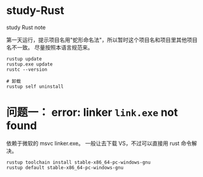 # study-Rust
study Rust note


第一天运行，提示项目名用"蛇形命名法"，所以暂时这个项目名和项目里其他项目名不一致。 尽量按照本语言规范来。


```shell
rustup update
rustup.exe update
rustc --version

# 卸载
rustup self uninstall
```

# 问题一： error: linker `link.exe` not found

依赖于微软的 msvc linker.exe。
一般让去下载 VS，不过可以直接用 rust 命令解决。
```shell
rustup toolchain install stable-x86_64-pc-windows-gnu
rustup default stable-x86_64-pc-windows-gnu
```